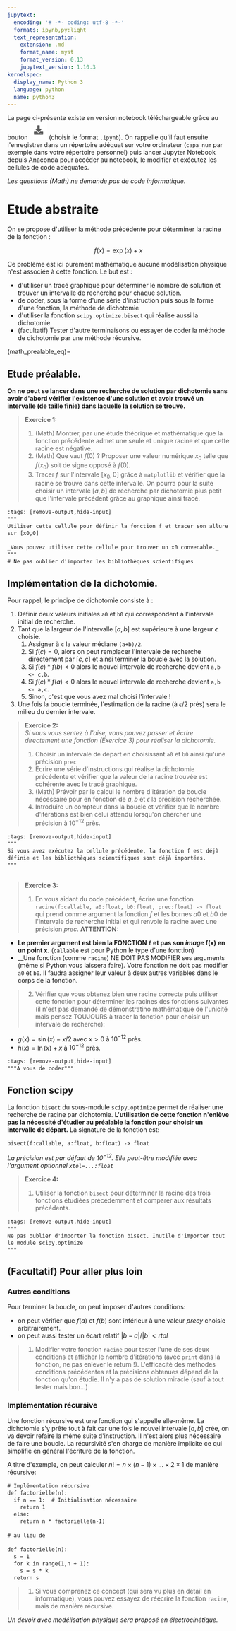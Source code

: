 ```yaml
---
jupytext:
  encoding: '# -*- coding: utf-8 -*-'
  formats: ipynb,py:light
  text_representation:
    extension: .md
    format_name: myst
    format_version: 0.13
    jupytext_version: 1.10.3
kernelspec:
  display_name: Python 3
  language: python
  name: python3
---
```

La page ci-présente existe en version notebook téléchargeable grâce au bouton ![Bouton](./images/bouton_tl.png) (choisir le format `.ipynb`). On rappelle qu'il faut ensuite l'enregistrer dans un répertoire adéquat sur votre ordinateur (`capa_num` par exemple dans votre répertoire personnel) puis lancer Jupyter Notebook depuis Anaconda pour accéder au notebook, le modifier et exécutez les cellules de code adéquates.

_Les questions (Math) ne demande pas de code informatique._

# Etude abstraite
On se propose d'utiliser la méthode précédente pour déterminer la racine de la fonction :

$$
f(x) = \exp(x) + x
$$

Ce problème est ici purement mathématique aucune modélisation physique n'est associée à cette fonction. Le but est :
* d'utiliser un tracé graphique pour déterminer le nombre de solution et trouver un intervalle de recherche pour chaque solution.
* de coder, sous la forme d'une série d'instruction puis sous la forme d'une fonction, la méthode de dichotomie
* d'utiliser la fonction `scipy.optimize.bisect` qui réalise aussi la dichotomie.
* (facultatif) Tester d'autre terminaisons ou essayer de coder la méthode de dichotomie par une méthode récursive.

(math_prealable_eq)=
## Etude préalable.
__On ne peut se lancer dans une recherche de solution par dichotomie sans avoir d'abord vérifier l'existence d'une solution et avoir trouvé un intervalle (de taille finie) dans laquelle la solution se trouve.__

> __Exercice 1:__  
> 1. (Math) Montrer, par une étude théorique et mathématique que la fonction précédente admet une seule et unique racine et que cette racine est négative.
> 2. (Math) Que vaut $f(0)$ ? Proposer une valeur numérique $x_0$ telle que $f(x_0)$ soit de signe opposé à $f(0)$.
> 3. Tracer $f$ sur l'intervale $[x_0, 0]$ grâce à `matplotlib` et vérifier que la racine se trouve dans cette intervalle. On pourra pour la suite choisir un intervale $[a,b]$ de recherche par dichotomie plus petit que l'intervale précédent grâce au graphique ainsi tracé.

```{code-cell}
:tags: [remove-output,hide-input]
"""
Utiliser cette cellule pour définir la fonction f et tracer son allure sur [x0,0]

_Vous pouvez utiliser cette cellule pour trouver un x0 convenable._
"""
# Ne pas oublier d'importer les bibliothèques scientifiques

```


## Implémentation de la dichotomie.
Pour rappel, le principe de dichotomie consiste à :
1. Définir deux valeurs initiales `a0` et `b0` qui correspondent à l'intervale initial de recherche.
2. Tant que la largeur de l'intervalle $[a,b]$ est supérieure à une largeur $\epsilon$ choisie.
    1. Assigner à `c` la valeur médiane `(a+b)/2`.
    2. Si $f(c) = 0$, alors on peut remplacer l'intervale de recherche directement par $[c,c]$ et ainsi terminer la boucle avec la solution.
    3. Si $f(c) * f(b) <0$ alors le nouvel intervale de recherche devient `a,b <- c,b`.
    4. Si $f(c) * f(a) <0$ alors le nouvel intervale de recherche devient `a,b <- a,c`.
    5. Sinon, c'est que vous avez mal choisi l'intervale !
3. Une fois la boucle terminée, l'estimation de la racine (à $\epsilon /2$ près) sera le milieu du dernier intervale.


> __Exercice 2:__  
> _Si vous vous sentez à l'aise, vous pouvez passer et écrire directement une fonction (Exercice 3) pour réaliser la dichotomie._
> 1. Choisir un intervale de départ en choisissant `a0` et `b0` ainsi qu'une précision `prec`
> 2. Ecrire une série d'instructions qui réalise la dichotomie précédente et vérifier que la valeur de la racine trouvée est cohérente avec le tracé graphique.
> 3. (Math) Prévoir par le calcul le nombre d'itération de boucle nécessaire pour en fonction de $a, b$ et $\epsilon$ la précision recherchée.
> 4. Introduire un compteur dans la boucle et vérifier que le nombre d'itérations est bien celui attendu lorsqu'on chercher une précision à $10^{-12}$ près.

```{code-cell}
:tags: [remove-output,hide-input]
"""
Si vous avez exécutez la cellule précédente, la fonction f est déjà définie et les bibliothèques scientifiques sont déjà importées.
"""


```

> __Exercice 3:__  
> 1. En vous aidant du code précédent, écrire une fonction `racine(f:callable, a0:float, b0:float, prec:float) -> float` qui prend comme argument la fonction $f$ et les bornes $a0$ et $b0$ de l'intervale de recherche initial et qui renvoie la racine avec une précision $prec$.
__ATTENTION:__
* __Le premier argument est bien la FONCTION `f` et pas son _image_ f(x) en un point x.__ (`callable` est pour Python le type d'une fonction)
* __Une fonction (comme `racine`) NE DOIT PAS MODIFIER ses arguments (même si Python vous laissera faire). Votre fonction ne doit pas modifier `a0` et `b0`. Il faudra assigner leur valeur à deux autres variables dans le corps de la fonction.
> 2. Vérifier que vous obtenez bien une racine correcte puis utiliser cette fonction pour déterminer les racines des fonctions suivantes (il n'est pas demandé de démonstratino mathématique de l'unicité mais pensez TOUJOURS à tracer la fonction pour choisir un intervale de recherche):
* $g(x) = \sin (x) - x / 2$ avec $x > 0$ à $10^{-12}$ près.
* $h(x) = \ln (x) + x$ à $10^{-12}$ près.

```{code-cell}
:tags: [remove-output,hide-input]
"""A vous de coder"""

```

## Fonction scipy
La fonction `bisect` du sous-module `scipy.optimize` permet de réaliser une recherche de racine par dichotomie. __L'utilisation de cette fonction n'enlève pas la nécessité d'étudier au préalable la fonction pour choisir un intervalle de départ.__ La signature de la fonction est:

```
bisect(f:callable, a:float, b:float) -> float
```
_La précision est par défaut de $10^{-12}$. Elle peut-être modifiée avec l'argument optionnel `xtol=...:float`_

> __Exercice 4:__  
> 1. Utiliser la fonction `bisect` pour déterminer la racine des trois fonctions étudiées précédemment et comparer aux résultats précédents.

```{code-cell}
:tags: [remove-output,hide-input]
"""
Ne pas oublier d'importer la fonction bisect. Inutile d'importer tout le module scipy.optimize
"""

```

## (Facultatif) Pour aller plus loin

### Autres conditions
Pour terminer la boucle, on peut imposer d'autres conditions:
* on peut vérifier que $f(a)$ et $f(b)$ sont inférieur à une valeur $precy$ choisie arbitrairement.
* on peut aussi tester un écart relatif $\vert b-a \vert / \vert b \vert < rtol$

> 1. Modifier votre fonction `racine` pour tester l'une de ses deux conditions et afficher le nombre d'itérations (avec `print` dans la fonction, ne pas enlever le return !). L'efficacité des méthodes conditions précédentes et la précisions obtenues dépend de la fonction qu'on étudie. Il n'y a pas de solution miracle (sauf à tout tester mais bon...)

### Implémentation récursive
Une fonction récursive est une fonction qui s'appelle elle-même. La dichotomie s'y prête tout à fait car une fois le nouvel intervale $[a,b]$ crée, on va devoir refaire la même suite d'instruction. Il n'est alors plus nécessaire de faire une boucle. La récursivité s'en charge de manière implicite ce qui simplifie en général l'écriture de la fonction.

A titre d'exemple, on peut calculer $n! = n \times (n-1) \times \ldots \times 2 \times 1$ de manière récursive:
```
# Implémentation récursive
def factorielle(n):
  if n == 1:  # Initialisation nécessaire
    return 1
  else:
    return n * factorielle(n-1)

# au lieu de

def factorielle(n):
  s = 1
  for k in range(1,n + 1):
    s = s * k
  return s
```

> 1. Si vous comprenez ce concept (qui sera vu plus en détail en informatique), vous pouvez essayez de réécrire la fonction `racine`, mais de manière récursive.

_Un devoir avec modélisation physique sera proposé en électrocinétique._
